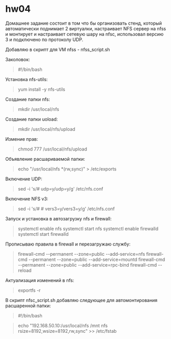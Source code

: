 # hw04

Домашнее задание состоит в том что бы организовать стенд, который автоматически поднимает 2 виртуалки, настраивает NFS сервер на nfss и монтирует и настраивает сетевую шару на nfsc, использовал версию 3 и подключено по протоколу UDP.

Добавляю в скрипт для VM nfss - nfss_script.sh

Заколовок:
>#!/bin/bash 

Установка nfs-utils:
>yum install -y nfs-utils

Создание папки nfs:

>mkdir /usr/local/nfs

Создание папки uoload:
>mkdir /usr/local/nfs/upload

Измение прав:

>chmod 777 /usr/local/nfs/upload

Объявление расшариваемой папки:

>echo "/usr/local/nfs     *(rw,sync)" > /etc/exports

Включение UDP:
>sed -i 's/# udp=y/udp=y/g' /etc/nfs.conf

Включение NFS v3:
>sed -i 's/# # vers3=y/vers3=y/g' /etc/nfs.conf

Запуск и установка в автозагрузку nfs и firewall:
>systemctl enable nfs 
>systemctl start nfs
>systemctl enable firewalld
>systemctl start firewalld

Прописываю правила в firewall и перезагружаю службу:
>firewall-cmd --permanent --zone=public --add-service=nfs
>firewall-cmd --permanent --zone=public --add-service=mountd
>firewall-cmd --permanent --zone=public --add-service=rpc-bind
>firewall-cmd --reload

Актуализация изменений в nfs:
>exportfs -r


В скрипт nfsc_script.sh добавляю следующее для автомонтирования расшаренной папки:

>#!/bin/bash

>echo "192.168.50.10:/usr/local/nfs    /mnt   nfs    rsize=8192,wsize=8192,rw,sync" >> /etc/fstab
